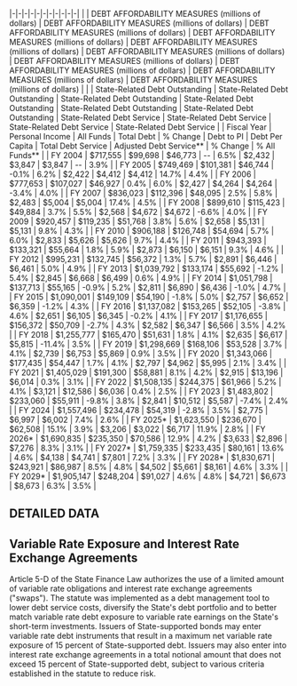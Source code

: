 |-|-|-|-|-|-|-|-|-|-|-|
| | DEBT AFFORDABILITY MEASURES (millions of dollars) | DEBT AFFORDABILITY MEASURES (millions of dollars) | DEBT AFFORDABILITY MEASURES (millions of dollars) | DEBT AFFORDABILITY MEASURES (millions of dollars) | DEBT AFFORDABILITY MEASURES (millions of dollars) | DEBT AFFORDABILITY MEASURES (millions of dollars) | DEBT AFFORDABILITY MEASURES (millions of dollars) | DEBT AFFORDABILITY MEASURES (millions of dollars) | DEBT AFFORDABILITY MEASURES (millions of dollars) | DEBT AFFORDABILITY MEASURES (millions of dollars) |
| | State-Related Debt Outstanding | State-Related Debt Outstanding | State-Related Debt Outstanding | State-Related Debt Outstanding | State-Related Debt Outstanding | State-Related Debt Outstanding | State-Related Debt Service | State-Related Debt Service | State-Related Debt Service | State-Related Debt Service |
| Fiscal Year | Personal Income | All Funds | Total Debt | % Change | Debt to PI | Debt Per  Capita | Total Debt  Service | Adjusted  Debt  Service** | % Change | % All  Funds** |
| FY 2004 | $717,555 | $99,698 | $46,773 | -- | 6.5% | $2,432 | $3,847 | $3,847 | -- | 3.9% |
| FY 2005 | $749,469 | $101,381 | $46,744 | -0.1% | 6.2% | $2,422 | $4,412 | $4,412 | 14.7% | 4.4% |
| FY 2006 | $777,653 | $107,027 | $46,927 | 0.4% | 6.0% | $2,427 | $4,264 | $4,264 | -3.4% | 4.0% |
| FY 2007 | $836,023 | $112,396 | $48,095 | 2.5% | 5.8% | $2,483 | $5,004 | $5,004 | 17.4% | 4.5% |
| FY 2008 | $899,610 | $115,423 | $49,884 | 3.7% | 5.5% | $2,568 | $4,672 | $4,672 | -6.6% | 4.0% |
| FY 2009 | $920,457 | $119,235 | $51,768 | 3.8% | 5.6% | $2,658 | $5,131 | $5,131 | 9.8% | 4.3% |
| FY 2010 | $906,188 | $126,748 | $54,694 | 5.7% | 6.0% | $2,833 | $5,626 | $5,626 | 9.7% | 4.4% |
| FY 2011 | $943,393 | $133,321 | $55,664 | 1.8% | 5.9% | $2,873 | $6,150 | $6,151 | 9.3% | 4.6% |
| FY 2012 | $995,231 | $132,745 | $56,372 | 1.3% | 5.7% | $2,891 | $6,446 | $6,461 | 5.0% | 4.9% |
| FY 2013 | $1,039,792 | $133,174 | $55,692 | -1.2% | 5.4% | $2,845 | $6,668 | $6,499 | 0.6% | 4.9% |
| FY 2014 | $1,051,798 | $137,713 | $55,165 | -0.9% | 5.2% | $2,811 | $6,890 | $6,436 | -1.0% | 4.7% |
| FY 2015 | $1,090,001 | $149,109 | $54,190 | -1.8% | 5.0% | $2,757 | $6,652 | $6,359 | -1.2% | 4.3% |
| FY 2016 | $1,137,082 | $153,265 | $52,105 | -3.8% | 4.6% | $2,651 | $6,105 | $6,345 | -0.2% | 4.1% |
| FY 2017 | $1,176,655 | $156,372 | $50,709 | -2.7% | 4.3% | $2,582 | $6,347 | $6,566 | 3.5% | 4.2% |
| FY 2018 | $1,255,777 | $165,470 | $51,631 | 1.8% | 4.1% | $2,635 | $6,617 | $5,815 | -11.4% | 3.5% |
| FY 2019 | $1,298,669 | $168,106 | $53,528 | 3.7% | 4.1% | $2,739 | $6,753 | $5,869 | 0.9% | 3.5% |
| FY 2020 | $1,343,066 | $177,435 | $54,447 | 1.7% | 4.1% | $2,797 | $4,962 | $5,995 | 2.1% | 3.4% |
| FY 2021 | $1,405,029 | $191,300 | $58,881 | 8.1% | 4.2% | $2,915 | $13,196 | $6,014 | 0.3% | 3.1% |
| FY 2022 | $1,508,135 | $244,375 | $61,966 | 5.2% | 4.1% | $3,121 | $12,586 | $6,036 | 0.4% | 2.5% |
| FY 2023 | $1,483,802 | $233,060 | $55,911 | -9.8% | 3.8% | $2,841 | $10,512 | $5,587 | -7.4% | 2.4% |
| FY 2024 | $1,557,496 | $234,478 | $54,319 | -2.8% | 3.5% | $2,775 | $6,997 | $6,002 | 7.4% | 2.6% |
| FY 2025* | $1,623,550 | $236,670 | $62,508 | 15.1% | 3.9% | $3,206 | $3,022 | $6,717 | 11.9% | 2.8% |
| FY 2026* | $1,690,835 | $235,350 | $70,586 | 12.9% | 4.2% | $3,633 | $2,896 | $7,276 | 8.3% | 3.1% |
| FY 2027* | $1,759,335 | $233,435 | $80,161 | 13.6% | 4.6% | $4,138 | $4,741 | $7,801 | 7.2% | 3.3% |
| FY 2028* | $1,830,671 | $243,921 | $86,987 | 8.5% | 4.8% | $4,502 | $5,661 | $8,161 | 4.6% | 3.3% |
| FY 2029* | $1,905,147 | $248,204 | $91,027 | 4.6% | 4.8% | $4,721 | $6,673 | $8,673 | 6.3% | 3.5% |

## **DETAILED DATA**

## **Variable Rate Exposure and Interest Rate Exchange Agreements**

Article 5-D of the State Finance Law authorizes the use of a limited amount of variable rate obligations and interest rate exchange agreements ("swaps"). The statute was implemented as a debt management tool to lower debt service costs, diversify the State's debt portfolio and to better match variable rate debt exposure to variable rate earnings on the State's short-term investments. Issuers of State-supported bonds may enter variable rate debt instruments that result in a maximum net variable rate exposure of 15 percent of State-supported debt. Issuers may also enter into interest rate exchange agreements in a total notional amount that does not exceed 15 percent of State-supported debt, subject to various criteria established in the statute to reduce risk.
